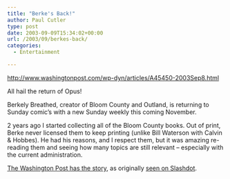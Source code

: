 ```yaml
---
title: "Berke's Back!"
author: Paul Cutler
type: post
date: 2003-09-09T15:34:02+00:00
url: /2003/09/berkes-back/
categories:
  - Entertainment

---
```

<http://www.washingtonpost.com/wp-dyn/articles/A45450-2003Sep8.html>

All hail the return of Opus!

Berkely Breathed, creator of Bloom County and Outland, is returning to Sunday comic&#8217;s with a new Sunday weekly this coming November.

2 years ago I started collecting all of the Bloom County books. Out of print, Berke never licensed them to keep printing (unlike Bill Waterson with Calvin & Hobbes). He had his reasons, and I respect them, but it was amazing re-reading them and seeing how many topics are still relevant &#8211; especially with the current administration.

[The Washington Post has the story][1], as originally [seen on Slashdot][2].

 [1]: http://www.washingtonpost.com/wp-dyn/articles/A45450-2003Sep8.html
 [2]: http://slashdot.org/article.pl?sid=03/09/09/130225&mode=nested&tid=133&tid=186